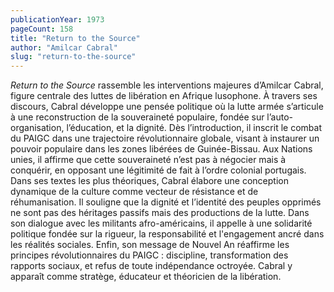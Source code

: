 ```yaml
---
publicationYear: 1973
pageCount: 158
title: "Return to the Source"
author: "Amilcar Cabral"
slug: "return-to-the-source"
---
```



*Return to the Source* rassemble les interventions majeures d’Amilcar Cabral, figure centrale des luttes de libération en Afrique lusophone. À travers ses discours, Cabral développe une pensée politique où la lutte armée s’articule à une reconstruction de la souveraineté populaire, fondée sur l’auto-organisation, l’éducation, et la dignité. Dès l’introduction, il inscrit le combat du PAIGC dans une trajectoire révolutionnaire globale, visant à instaurer un pouvoir populaire dans les zones libérées de Guinée-Bissau. Aux Nations unies, il affirme que cette souveraineté n’est pas à négocier mais à conquérir, en opposant une légitimité de fait à l’ordre colonial portugais. Dans ses textes les plus théoriques, Cabral élabore une conception dynamique de la culture comme vecteur de résistance et de réhumanisation. Il souligne que la dignité et l’identité des peuples opprimés ne sont pas des héritages passifs mais des productions de la lutte. Dans son dialogue avec les militants afro-américains, il appelle à une solidarité politique fondée sur la rigueur, la responsabilité et l'engagement ancré dans les réalités sociales. Enfin, son message de Nouvel An réaffirme les principes révolutionnaires du PAIGC : discipline, transformation des rapports sociaux, et refus de toute indépendance octroyée. Cabral y apparaît comme stratège, éducateur et théoricien de la libération.

